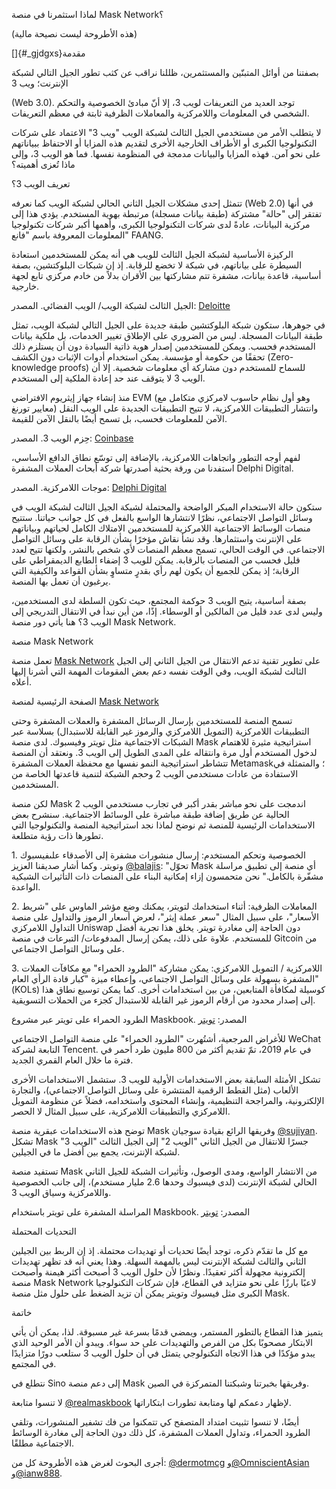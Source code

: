 لماذا استثمرنا في منصة Mask Network؟

(هذه الأطروحة ليست نصيحة مالية)

[]{#_gjdgxs}مقدمة

بصفتنا من أوائل المتبنّين والمستثمرين، ظللنا نراقب عن كثب تطور الجيل
التالي لشبكة الإنترنت؛ ويب 3

(Web 3.0). توجد العديد من التعريفات لويب 3، إلا أنّ مبادئ الخصوصية
والتحكم الشخصي في المعلومات واللامركزية والمعاملات الظرفية ثابتة في معظم
التعريفات.

لا يتطلب الأمر من مستخدمي الجيل الثالث لشبكة الويب \"ويب 3\" الاعتماد
على شركات التكنولوجيا الكبرى أو الأطراف الخارجية الأخرى لتقديم هذه
المزايا أو الاحتفاظ ببياناتهم على نحو آمن. فهذه المزايا والبيانات مدمجة
في المنظومة نفسها. فما هو الويب 3، وإلى ماذا تُعزى أهميته؟

تعريف الويب 3؟

تتمثل إحدى مشكلات الجيل الثاني الحالي لشبكة الويب كما نعرفه (Web 2.0) في
أنها تفتقر إلى \"حالة\" مشتركة (طبقة بيانات مسجلة) مرتبطة بهوية
المستخدم. يؤدي هذا إلى مركزية البيانات، عادةً لدى شركات التكنولوجيا
الكبرى، وأهمها أكبر شركات تكنولوجيا المعلومات المعروفة باسم \"فانع\"
FAANG.

الركيزة الأساسية لشبكة الجيل الثالث للويب هي أنه يمكن للمستخدمين استعادة
السيطرة على بياناتهم، في شبكة لا تخضع للرقابة. إذ إن شبكات البلوكتشين،
بصفة أساسية، قاعدة بيانات، مشفرة تتم مشاركتها بين الأقران بدلاً من خادم
مركزي تابع لجهة خارجية.

الجيل الثالث لشبكة الويب/ الويب الفضائي. المصدر:
[Deloitte](https://www2.deloitte.com/us/en/insights/topics/digital-transformation/web-3-0-technologies-in-business.html)

في جوهرها، ستكون شبكة البلوكتشين طبقة جديدة على الجيل التالي لشبكة
الويب، تمثل طبقة البيانات المسجلة. ليس من الضروري على الإطلاق تغيير
الخدمات، بل ملكية بيانات المستخدم فحسب. ويمكن للمستخدمين إصدار هوية
ذاتية السيادة دون أن يستلزم ذلك تحققًا من حكومة أو مؤسسة. يمكن استخدام
أدوات الإثبات دون الكشف (Zero-knowledge proofs) للسماح للمستخدم دون
مشاركة أي معلومات شخصية. إلا أن الويب 3 لا يتوقف عند حد إعادة الملكية
إلى المستخدم.

منذ إنشاء جهاز إيثريوم الافتراضي EVM (وهو أول نظام حاسوب لامركزي متكامل
مع معايير تورنغ) وانتشار التطبيقات اللامركزية، لا تتيح التطبيقات الجديدة
على الويب النقل الآمن للمعلومات فحسب، بل تسمح أيضًا بالنقل الآمن للقيمة.

حِزم الويب 3. المصدر:
[Coinbase](https://blog.coinbase.com/understanding-web-3-a-user-controlled-internet-a39c21cf83f3)

لفهم أوجه التطور واتجاهات اللامركزية، بالإضافة إلى توسّع نطاق الدافع
الأساسي، استفدنا من ورقة بحثية أصدرتها شركة أبحاث العملات المشفرة Delphi
Digital.

موجات اللامركزية. المصدر: [Delphi
Digital](https://www.delphidigital.io/reports/web3-0-the-decentralized-internet/)

ستكون حالة الاستخدام المبكر الواضحة والمحتملة لشبكة الجيل الثالث لشبكة
الويب في وسائل التواصل الاجتماعي، نظرًا لانتشارها الواسع بالفعل في كل
جوانب حياتنا. ستتيح منصات الوسائط الاجتماعية اللامركزية للمستخدمين
الامتلاك الكامل لحياتهم وبياناتهم على الإنترنت واستثمارها. وقد نشأ نقاش
مؤخرًا بشأن الرقابة على وسائل التواصل الاجتماعي. في الوقت الحالي، تسمح
معظم المنصات لأي شخص بالنشر، ولكنها تتيح لعدد قليل فحسب من المنصات
بالرقابة. يمكن للويب 3 إضفاء الطابع الديمقراطي على الرقابة؛ إذ يمكن
للجميع أن يكون لهم رأي بقدرٍ متساوٍ بشأن القواعد والكيفية التي يرغبون أن
تعمل بها المنصة.

بصفة أساسية، يتيح الويب 3 حوكمة المجتمع، حيث تكون السلطة لدى المستخدمين،
وليس لدى عدد قليل من المالكين أو الوسطاء. إذًا، من أين نبدأ في الانتقال
التدريجي إلى الويب 3؟ هنا يأتي دور منصة Mask Network.

منصة Mask Network

تعمل منصة [Mask Network](https://mask.io/) على تطوير تقنية تدعم الانتقال
من الجيل الثاني إلى الجيل الثالث لشبكة الويب، وفي الوقت نفسه دعم بعض
المقومات المهمة التي أشرنا إليها أعلاه.

الصفحة الرئيسية لمنصة [Mask Network](https://mask.io/)

تسمح المنصة للمستخدمين بإرسال الرسائل المشفرة والعملات المشفرة وحتى
التطبيقات اللامركزية (التمويل اللامركزي والرموز غير القابلة للاستبدال)
بسلاسة عبر الشبكات الاجتماعية مثل تويتر وفيسبوك. لدى منصة Mask
استراتيجية مثيرة للاهتمام لدخول المستخدم أول مرة وانتقاله على المدى
الطويل إلى الويب 3. ونعتقد أن المنصة تتشاطر استراتيجية النمو نفسها مع
محفظة العملات المشفرة Metamask؛ والمتمثلة في الاستفادة من عادات مستخدمي
الويب 2 وحجم الشبكة لتنمية قاعدتها الخاصة من المستخدمين.

لكن منصة Mask اندمجت على نحو مباشر بقدر أكبر في تجارب مستخدمي الويب 2
الحالية عن طريق إضافة طبقة مباشرة على الوسائط الاجتماعية. سنشرح بعض
الاستخدامات الرئيسية للمنصة ثم نوضح لماذا نجد استراتيجية المنصة
والتكنولوجيا التي تطورها ذات رؤية متطلعة.

1\. الخصوصية وتحكم المستخدم: إرسال منشورات مشفرة إلى الأصدقاء علىفيسبوك
وتويتر. وكما أشار صديقنا العزيز
[\@balajis](https://twitter.com/balajis): \"تحوّل Mask أي منصة إلى تطبيق
مراسلة مشفّرة بالكامل.\" نحن متحمسون إزاء إمكانية البناء على المنصات ذات
التأثيرات الشبكية الواعدة.

2\. المعاملات الظرفية: أثناء استخدامك لتويتر، يمكنك وضع مؤشر الماوس على
\"شريط الأسعار\"، على سبيل المثال \"سعر عملة إيثر\"، لعرض أسعار الرموز
والتداول على منصة التداول اللامركزي Uniswap دون الحاجة إلى مغادرة تويتر.
يخلق هذا تجربة أفضل للمستخدم. علاوة على ذلك، يمكن إرسال المدفوعات/
التبرعات في منصة Gitcoin من على وسائل التواصل الاجتماعي.

3\. اللامركزية / التمويل اللامركزي: يمكن مشاركة \"الطرود الحمراء\" مع
مكافآت العملات المشفرة بسهولة على وسائل التواصل الاجتماعي، وإعطاء ميزة
\"كبار قادة الرأي العام\" (KOLs) كوسيلة لمكافأة المتابعين، من بين
استخدامات أخرى. كما يمكن توسيع نطاق هذا إلى إصدار محدود من أرقام الرموز
غير القابلة للاستبدال كجزء من الحملات التسويقية.

الطرود الحمراء على تويتر عبر مشروع Maskbook. المصدر:
[تويتر](https://twitter.com/realmaskbook/status/1311710481149689862)

للأغراض المرجعية، أشتُهرت \"الطرود الحمراء\" على منصة التواصل الاجتماعي
WeChat التابعة لشركة Tencent. في عام 2019، تمّ تقديم أكثر من 800 مليون
طرد أحمر في فترة ما خلال العام القمري الجديد.

تشكل الأمثلة السابقة بعض الاستخدامات الأولية للويب 3. ستشمل الاستخدامات
الأخرى الألعاب (مثل القطط الرقمية المنتشرة على وسائل التواصل الاجتماعي)،
والتجارة الإلكترونية، والمراجحة التنظيمية، وإنشاء المحتوى واستخدامه،
فضلاً عن منظومة التمويل اللامركزي والتطبيقات اللامركزية، على سبيل المثال
لا الحصر.

توضح هذه الاستخدامات عبقرية منصة Mask وفريقها الرائع بقيادة سوجيان
[\@sujiyan](https://twitter.com/sujiyan). تشكل Mask جسرًا للانتقال من
الجيل الثاني \"الويب 2\" إلى الجيل الثالث \"الويب 3\" لشبكة الإنترنت،
يجمع بين أفضل ما في الجيلين.

تستفيد منصة Mask من الانتشار الواسع، ومدى الوصول، وتأثيرات الشبكة للجيل
الثاني الحالي لشبكة الإنترنت (لدى فيسبوك وحدها 2.6 مليار مستخدم)، إلى
جانب الخصوصية واللامركزية وسياق الويب 3.

المراسلة المشفرة على تويتر باستخدام Maskbook. المصدر:
[تويتر](https://twitter.com/suji_yan/status/1310138686671994886)

التحديات المحتملة

مع كل ما تقدّم ذكره، توجد أيضًا تحديات أو تهديدات محتملة. إذ إن الربط بين
الجيلين الثاني والثالث لشبكة الإنترنت ليس بالمهمة السهلة. وهذا يعني أنه
قد تظهر تهديدات إلكترونية مجهولة أكثر تعقيدًا. ونظرًا لأن حلول الويب 3
أصبحت أكثر هيمنة وأصبحت منصة Mask Network لاعبًا بارزًا على نحو متزايد في
القطاع، فإن شركات التكنولوجيا الكبرى مثل فيسبوك وتويتر يمكن أن تزيد
الضغط على حلول مثل منصة Mask.

خاتمة

يتميز هذا القطاع بالتطور المستمر، ويمضي قدمًا بسرعة غير مسبوقة. لذا، يمكن
أن يأتي الابتكار مصحوبًا بكل من الفرص والتهديدات على حد سواء. ويبدو أن
الأمر الوحيد الذي يبدو مؤكدًا في هذا الاتجاه التكنولوجي يتمثل في أن حلول
الويب 3 ستلعب دورًا متزايدًا في المجتمع.

نتطلع في Sino إلى دعم منصة Mask وفريقها بخبرتنا وشبكتنا المتمركزة في
الصين.

لا تنسوا متابعة [\@realmaskbook](https://twitter.com/realmaskbook)
لإظهار دعمكم لها ومتابعة تطورات ابتكاراتها.

أيضًا، لا تنسوا تثبيت امتداد المتصفح كي تتمكنوا من فك تشفير المنشورات،
وتلقي الطرود الحمراء، وتداول العملات المشفرة، كل ذلك دون الحاجة إلى
مغادرة الوسائط الاجتماعية مطلقًا.

أجرى البحوث لغرض هذه الأطروحة كل من:
[\@dermotmcg](https://twitter.com/dermotmcg)
و[\@OmniscientAsian](https://twitter.com/OmniscientAsian)
و[\@ianw888](https://twitter.com/ianw888).
